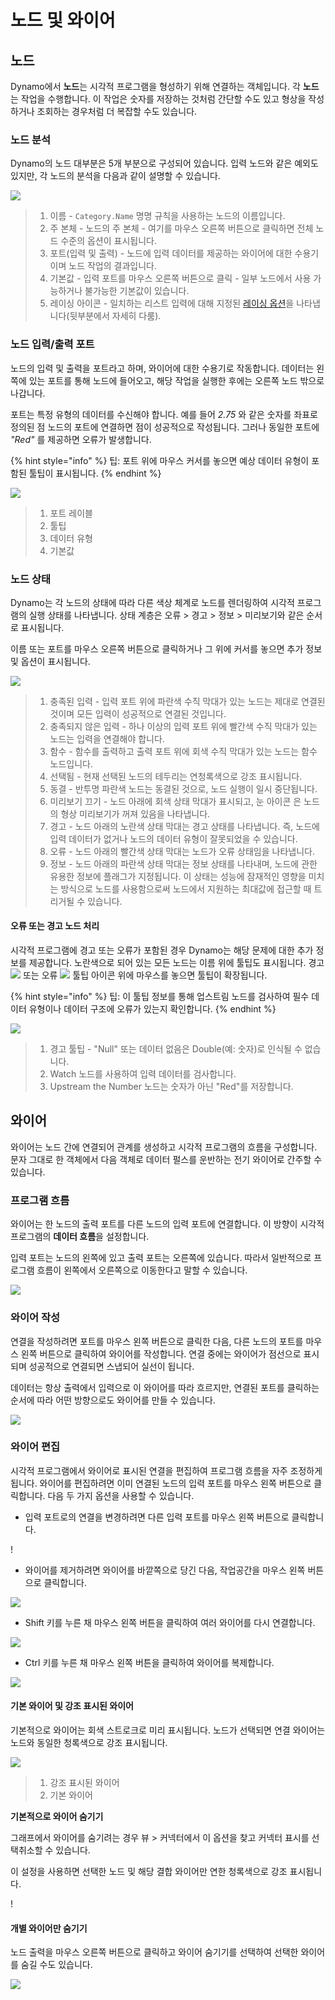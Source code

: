 # 노드 및 와이어

## 노드

Dynamo에서 **노드**는 시각적 프로그램을 형성하기 위해 연결하는 객체입니다. 각 **노드**는 작업을 수행합니다. 이 작업은 숫자를 저장하는 것처럼 간단할 수도 있고 형상을 작성하거나 조회하는 경우처럼 더 복잡할 수도 있습니다.

### 노드 분석

Dynamo의 노드 대부분은 5개 부분으로 구성되어 있습니다. 입력 노드와 같은 예외도 있지만, 각 노드의 분석을 다음과 같이 설명할 수 있습니다.

![](images/nodesandwires-nodesanatomy.jpg)

> 1. 이름 - `Category.Name` 명명 규칙을 사용하는 노드의 이름입니다.
> 2. 주 본체 - 노드의 주 본체 - 여기를 마우스 오른쪽 버튼으로 클릭하면 전체 노드 수준의 옵션이 표시됩니다.
> 3. 포트(입력 및 출력) - 노드에 입력 데이터를 제공하는 와이어에 대한 수용기이며 노드 작업의 결과입니다.
> 4. 기본값 - 입력 포트를 마우스 오른쪽 버튼으로 클릭 - 일부 노드에서 사용 가능하거나 불가능한 기본값이 있습니다.
> 5. 레이싱 아이콘 - 일치하는 리스트 입력에 대해 지정된 [레이싱 옵션](../5\_essential\_nodes\_and\_concepts/5-4\_designing-with-lists/1-whats-a-list.md#lacing)을 나타냅니다(뒷부분에서 자세히 다룸).

### 노드 입력/출력 포트

노드의 입력 및 출력을 포트라고 하며, 와이어에 대한 수용기로 작동합니다. 데이터는 왼쪽에 있는 포트를 통해 노드에 들어오고, 해당 작업을 실행한 후에는 오른쪽 노드 밖으로 나갑니다.

포트는 특정 유형의 데이터를 수신해야 합니다. 예를 들어 _2.75_ 와 같은 숫자를 좌표로 정의된 점 노드의 포트에 연결하면 점이 성공적으로 작성됩니다. 그러나 동일한 포트에 _"Red"_ 를 제공하면 오류가 발생합니다.

{% hint style="info" %} 팁: 포트 위에 마우스 커서를 놓으면 예상 데이터 유형이 포함된 툴팁이 표시됩니다. {% endhint %}

![](images/nodesandwires-nodesinputandtooltip.jpg)

> 1. 포트 레이블
> 2. 툴팁
> 3. 데이터 유형
> 4. 기본값

### 노드 상태

Dynamo는 각 노드의 상태에 따라 다른 색상 체계로 노드를 렌더링하여 시각적 프로그램의 실행 상태를 나타냅니다. 상태 계층은 오류 > 경고 > 정보 > 미리보기와 같은 순서로 표시됩니다.

이름 또는 포트를 마우스 오른쪽 버튼으로 클릭하거나 그 위에 커서를 놓으면 추가 정보 및 옵션이 표시됩니다.

![](../.gitbook/assets/nodesandwires-nodestates.png)

> 1. 충족된 입력 - 입력 포트 위에 파란색 수직 막대가 있는 노드는 제대로 연결된 것이며 모든 입력이 성공적으로 연결된 것입니다.
> 2. 충족되지 않은 입력 - 하나 이상의 입력 포트 위에 빨간색 수직 막대가 있는 노드는 입력을 연결해야 합니다.
> 3. 함수 - 함수를 출력하고 출력 포트 위에 회색 수직 막대가 있는 노드는 함수 노드입니다.
> 4. 선택됨 - 현재 선택된 노드의 테두리는 연청록색으로 강조 표시됩니다.
> 5. 동결 - 반투명 파란색 노드는 동결된 것으로, 노드 실행이 일시 중단됩니다.
> 6. 미리보기 끄기 - 노드 아래에 회색 상태 막대가 표시되고, 눈 아이콘 <img src="images/nodesandwires-previewoff.jpg" alt="" data-size="line">은 노드의 형상 미리보기가 꺼져 있음을 나타냅니다.
> 7. 경고 - 노드 아래의 노란색 상태 막대는 경고 상태를 나타냅니다. 즉, 노드에 입력 데이터가 없거나 노드의 데이터 유형이 잘못되었을 수 있습니다.
> 8. 오류 - 노드 아래의 빨간색 상태 막대는 노드가 오류 상태임을 나타냅니다.
> 9. 정보 - 노드 아래의 파란색 상태 막대는 정보 상태를 나타내며, 노드에 관한 유용한 정보에 플래그가 지정됩니다. 이 상태는 성능에 잠재적인 영향을 미치는 방식으로 노드를 사용함으로써 노드에서 지원하는 최대값에 접근할 때 트리거될 수 있습니다.

#### 오류 또는 경고 노드 처리

시각적 프로그램에 경고 또는 오류가 포함된 경우 Dynamo는 해당 문제에 대한 추가 정보를 제공합니다. 노란색으로 되어 있는 모든 노드는 이름 위에 툴팁도 표시됩니다. 경고 ![](images/nodesandwires-nodewarningicon.png) 또는 오류 ![](images/nodesandwires-nodeerroricon.png) 툴팁 아이콘 위에 마우스를 놓으면 툴팁이 확장됩니다.

{% hint style="info" %} 팁: 이 툴팁 정보를 통해 업스트림 노드를 검사하여 필수 데이터 유형이나 데이터 구조에 오류가 있는지 확인합니다. {% endhint %}

![](images/nodesandwires-nodeswithwarningtooltip.jpg)

> 1. 경고 툴팁 - "Null" 또는 데이터 없음은 Double(예: 숫자)로 인식될 수 없습니다.
> 2. Watch 노드를 사용하여 입력 데이터를 검사합니다.
> 3. Upstream the Number 노드는 숫자가 아닌 "Red"를 저장합니다.

## 와이어

와이어는 노드 간에 연결되어 관계를 생성하고 시각적 프로그램의 흐름을 구성합니다. 문자 그대로 한 객체에서 다음 객체로 데이터 펄스를 운반하는 전기 와이어로 간주할 수 있습니다.

### 프로그램 흐름 <a href="#program-flow" id="program-flow"></a>

와이어는 한 노드의 출력 포트를 다른 노드의 입력 포트에 연결합니다. 이 방향이 시각적 프로그램의 **데이터 흐름**을 설정합니다.

입력 포트는 노드의 왼쪽에 있고 출력 포트는 오른쪽에 있습니다. 따라서 일반적으로 프로그램 흐름이 왼쪽에서 오른쪽으로 이동한다고 말할 수 있습니다.

![](images/nodesandwires-flowofdata.jpg)

### 와이어 작성 <a href="#creating-wires" id="creating-wires"></a>

연결을 작성하려면 포트를 마우스 왼쪽 버튼으로 클릭한 다음, 다른 노드의 포트를 마우스 왼쪽 버튼으로 클릭하여 와이어를 작성합니다. 연결 중에는 와이어가 점선으로 표시되며 성공적으로 연결되면 스냅되어 실선이 됩니다.

데이터는 항상 출력에서 입력으로 이 와이어를 따라 흐르지만, 연결된 포트를 클릭하는 순서에 따라 어떤 방향으로도 와이어를 만들 수 있습니다.

![](images/nodesandwires-creatingawire.gif)

### 와이어 편집 <a href="#editing-wires" id="editing-wires"></a>

시각적 프로그램에서 와이어로 표시된 연결을 편집하여 프로그램 흐름을 자주 조정하게 됩니다. 와이어를 편집하려면 이미 연결된 노드의 입력 포트를 마우스 왼쪽 버튼으로 클릭합니다. 다음 두 가지 옵션을 사용할 수 있습니다.

* 입력 포트로의 연결을 변경하려면 다른 입력 포트를 마우스 왼쪽 버튼으로 클릭합니다.

\![](<images/nodesandwires-editwirechangeport(1)(1) (1) (2).gif>)

* 와이어를 제거하려면 와이어를 바깥쪽으로 당긴 다음, 작업공간을 마우스 왼쪽 버튼으로 클릭합니다.

![](images/nodesandwires-editwiresremove.gif)

* Shift 키를 누른 채 마우스 왼쪽 버튼을 클릭하여 여러 와이어를 다시 연결합니다.

![](images/nodesandwires-editmultiports.gif)

* Ctrl 키를 누른 채 마우스 왼쪽 버튼을 클릭하여 와이어를 복제합니다.

![](images/nodesandwires-duplicatewire.gif)

#### 기본 와이어 및 강조 표시된 와이어 <a href="#wire-previews" id="wire-previews"></a>

기본적으로 와이어는 회색 스트로크로 미리 표시됩니다. 노드가 선택되면 연결 와이어는 노드와 동일한 청록색으로 강조 표시됩니다.

![](images/nodesandwires-defaultvshighlightedwires.jpg)

> 1. 강조 표시된 와이어
> 2. 기본 와이어

**기본적으로 와이어 숨기기**

그래프에서 와이어를 숨기려는 경우 뷰 > 커넥터에서 이 옵션을 찾고 커넥터 표시를 선택취소할 수 있습니다.

이 설정을 사용하면 선택한 노드 및 해당 결합 와이어만 연한 청록색으로 강조 표시됩니다.

\![](<images/nodesandwires-hidewiressetting(1) (1).gif>)

#### 개별 와이어만 숨기기

노드 출력을 마우스 오른쪽 버튼으로 클릭하고 와이어 숨기기를 선택하여 선택한 와이어를 숨길 수도 있습니다.

![](images/nodesandwires-hideselectedwire.gif)
